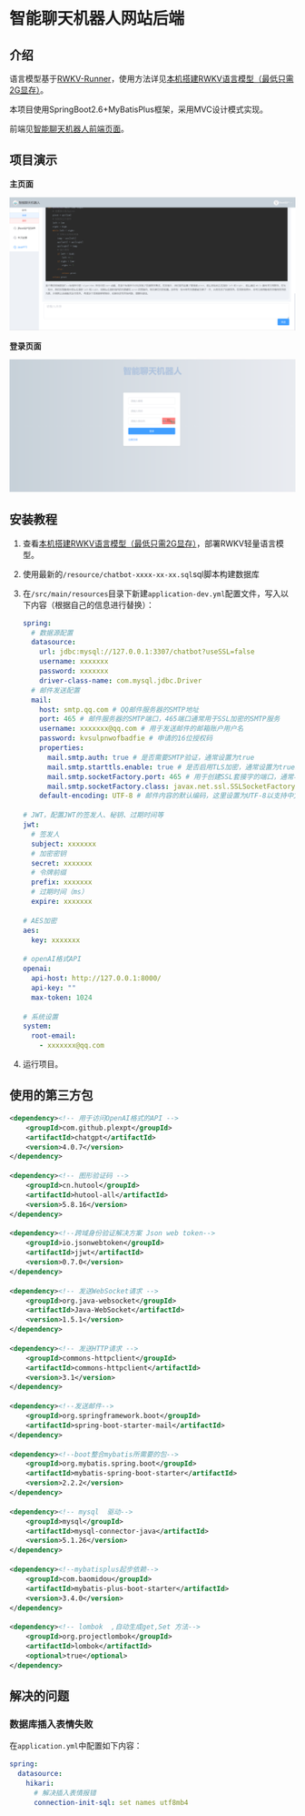 # 智能聊天机器人网站后端

## 介绍

语言模型基于[RWKV-Runner](https://github.com/josStorer/RWKV-Runner)，使用方法详见[本机搭建RWKV语言模型（最低只需2G显存）](https://insectmk.cn/2024/03/04/tutorial/rwkv-build/)。

本项目使用SpringBoot2.6+MyBatisPlus框架，采用MVC设计模式实现。

前端见[智能聊天机器人前端页面](https://gitee.com/makuning/chatbot-web-ui)。

## 项目演示

**主页面**

![image-20240313162656724](README.assets/image-20240313162656724.png)

**登录页面**

![image-20240313171736416](README.assets/image-20240313171736416.png)

## 安装教程

1. 查看[本机搭建RWKV语言模型（最低只需2G显存）](https://insectmk.cn/2024/03/04/tutorial/rwkv-build/)，部署RWKV轻量语言模型。
2. 使用最新的`/resource/chatbot-xxxx-xx-xx.sql`sql脚本构建数据库
3. 在`/src/main/resources`目录下新建`application-dev.yml`配置文件，写入以下内容（根据自己的信息进行替换）：

   ```yaml
   spring:
     # 数据源配置
     datasource:
       url: jdbc:mysql://127.0.0.1:3307/chatbot?useSSL=false
       username: xxxxxxx
       password: xxxxxxx
       driver-class-name: com.mysql.jdbc.Driver
     # 邮件发送配置
     mail:
       host: smtp.qq.com # QQ邮件服务器的SMTP地址
       port: 465 # 邮件服务器的SMTP端口，465端口通常用于SSL加密的SMTP服务
       username: xxxxxxx@qq.com # 用于发送邮件的邮箱账户用户名
       password: kvsulpnwofbadfie # 申请的16位授权码
       properties:
         mail.smtp.auth: true # 是否需要SMTP验证，通常设置为true
         mail.smtp.starttls.enable: true # 是否启用TLS加密，通常设置为true以提高安全性
         mail.smtp.socketFactory.port: 465 # 用于创建SSL套接字的端口，通常与SMTP端口相同
         mail.smtp.socketFactory.class: javax.net.ssl.SSLSocketFactory # 用于创建SSL套接字的工厂类
       default-encoding: UTF-8 # 邮件内容的默认编码，这里设置为UTF-8以支持中文等非ASCII字符
   
   # JWT，配置JWT的签发人、秘钥、过期时间等
   jwt:
     # 签发人
     subject: xxxxxxx
     # 加密密钥
     secret: xxxxxxx
     # 令牌前缀
     prefix: xxxxxxx
     # 过期时间（ms）
     expire: xxxxxxx
   
   # AES加密
   aes:
     key: xxxxxxx
   
   # openAI格式API
   openai:
     api-host: http://127.0.0.1:8000/
     api-key: ""
     max-token: 1024
   
   # 系统设置
   system:
     root-email:
       - xxxxxxx@qq.com
   
   ```

4. 运行项目。

## 使用的第三方包

```xml
<dependency><!-- 用于访问OpenAI格式的API -->
    <groupId>com.github.plexpt</groupId>
    <artifactId>chatgpt</artifactId>
    <version>4.0.7</version>
</dependency>

<dependency><!-- 图形验证码 -->
    <groupId>cn.hutool</groupId>
    <artifactId>hutool-all</artifactId>
    <version>5.8.16</version>
</dependency>

<dependency><!--跨域身份验证解决⽅案 Json web token-->
    <groupId>io.jsonwebtoken</groupId>
    <artifactId>jjwt</artifactId>
    <version>0.7.0</version>
</dependency>

<dependency><!-- 发送WebSocket请求 -->
    <groupId>org.java-websocket</groupId>
    <artifactId>Java-WebSocket</artifactId>
    <version>1.5.1</version>
</dependency>

<dependency><!-- 发送HTTP请求 -->
    <groupId>commons-httpclient</groupId>
    <artifactId>commons-httpclient</artifactId>
    <version>3.1</version>
</dependency>

<dependency><!--发送邮件-->
    <groupId>org.springframework.boot</groupId>
    <artifactId>spring-boot-starter-mail</artifactId>
</dependency>

<dependency><!--boot整合mybatis所需要的包-->
    <groupId>org.mybatis.spring.boot</groupId>
    <artifactId>mybatis-spring-boot-starter</artifactId>
    <version>2.2.2</version>
</dependency>

<dependency><!-- mysql  驱动-->
    <groupId>mysql</groupId>
    <artifactId>mysql-connector-java</artifactId>
    <version>5.1.26</version>
</dependency>

<dependency><!--mybatisplus起步依赖-->
    <groupId>com.baomidou</groupId>
    <artifactId>mybatis-plus-boot-starter</artifactId>
    <version>3.4.0</version>
</dependency>

<dependency><!-- lombok  ,自动生成get,Set 方法-->
    <groupId>org.projectlombok</groupId>
    <artifactId>lombok</artifactId>
    <optional>true</optional>
</dependency>
```



## 解决的问题

### 数据库插入表情失败

在`application.yml`中配置如下内容：

```yaml
spring:
  datasource:
    hikari:
      # 解决插入表情报错
      connection-init-sql: set names utf8mb4
```
